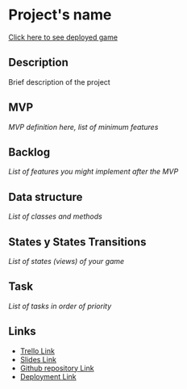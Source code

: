 # Project's name

[Click here to see deployed game](http://github.com)

## Description

Brief description of the project

## MVP

_MVP definition here, list of minimum features_

## Backlog

_List of features you might implement after the MVP_

## Data structure

_List of classes and methods_

## States y States Transitions

_List of states (views) of your game_

## Task

_List of tasks in order of priority_

## Links

- [Trello Link](https://trello.com)
- [Slides Link](http://slides.com)
- [Github repository Link](http://github.com)
- [Deployment Link](http://github.com)
